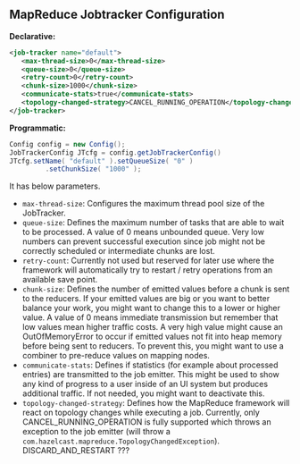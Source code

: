
## MapReduce Jobtracker Configuration



**Declarative:**

```xml
<job-tracker name="default">
   <max-thread-size>0</max-thread-size>
   <queue-size>0</queue-size>
   <retry-count>0</retry-count>
   <chunk-size>1000</chunk-size>
   <communicate-stats>true</communicate-stats>
   <topology-changed-strategy>CANCEL_RUNNING_OPERATION</topology-changed-strategy>
</job-tracker>
```

**Programmatic:**

```java
Config config = new Config();
JobTrackerConfig JTcfg = config.getJobTrackerConfig()
JTcfg.setName( "default" ).setQueueSize( "0" )
         .setChunkSize( "1000" );
```
   

It has below parameters.


- `max-thread-size`: Configures the maximum thread pool size of the JobTracker.
- `queue-size`: Defines the maximum number of tasks that are able to wait to be processed. A value of 0 means unbounded queue. Very low numbers can prevent successful execution since job might not be correctly scheduled or intermediate chunks are lost.
- `retry-count`: Currently not used but reserved for later use where the framework will automatically try to restart / retry operations from an available save point.
- `chunk-size`: Defines the number of emitted values before a chunk is sent to the reducers. If your emitted values are big or you want to better balance your work, you might want to change this to a lower or higher value. A value of 0 means immediate transmission but remember that low values mean higher traffic costs. A very high value might cause an OutOfMemoryError to occur if emitted values not fit into heap memory before
being sent to reducers. To prevent this, you might want to use a combiner to pre-reduce values on mapping nodes.
- `communicate-stats`: Defines if statistics (for example about processed entries) are transmitted to the job emitter. This might be used to show any kind of progress to a user inside of an UI system but produces additional traffic. If not needed, you might want to deactivate this.
- `topology-changed-strategy`: Defines how the MapReduce framework will react on topology changes while executing a job. Currently, only CANCEL_RUNNING_OPERATION is fully supported which throws an exception to the job emitter (will throw a `com.hazelcast.mapreduce.TopologyChangedException`). DISCARD_AND_RESTART ???

